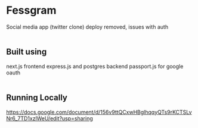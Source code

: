 # Fessgram
Social media app (twitter clone)
deploy removed, issues with auth
<br/><br/>
## Built using
next.js frontend 
express.js and postgres backend
passport.js for google oauth
<br/><br/>
## Running Locally
https://docs.google.com/document/d/156v9ttQCxwHBglhqqyQTs9rKCTSLvNr6_7TD1xzlWeU/edit?usp=sharing
